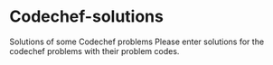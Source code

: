 # Codechef-solutions
Solutions of some Codechef problems
Please enter solutions for the codechef problems with their problem codes.
